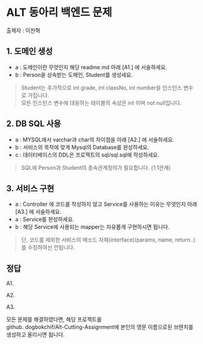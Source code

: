 # ALT 동아리 백엔드 문제
출제자 : 이찬혁

## 1. 도메인 생성
* a : 도메인이란 무엇인지 해당 readme.md 아래 [A1.] 에 서술하세요.
* b : Person을 상속받는 도메인, Student를 생성세요.
> Student는 추가적으로 int grade, int classNo, int number을 인스턴스 변수로 가집니다.<br>
> 모든 인스턴스 변수에 대응하는 테이블의 속성은 int 이며 not null입니다.

## 2. DB SQL 사용
* a : MYSQL에서 varchar과 char의 차이점을 아래 [A2.] 에 서술하세요.
* b : 서비스의 목적에 맞게 Mysql의 Database를 완성하세요.
* c : 데이터베이스의 DDL은 프로젝트의 sql/sql.sql에 작성하세요.
> SQL에 Person과 Student의 종속관계정의가 필요합니다. (1:1관계)

## 3. 서비스 구현
* a : Controller 에 코드를 작성하지 않고 Service를 사용하는 이유는 무엇인지 아래 [A3.] 에 서술하세요.
* a : Service를 완성하세요.
* b : 해당 Service에 사용되는 mapper는 자유롭게 구현하시면 됩니다.
> 단, 코드를 제외한 서비스의 메소드 자체(interface)(params, name, return..)를 수정하여선 안됩니다.

## 정답

A1. 
>
A2.
>
A3.
>

모든 문제를 해결하였다면, 해당 프로젝트를<br>
github. dogbokchif/Alt-Cutting-Assignment에 본인의 영문 이름으로된 브렌치를 생성하고
올리시면 됩니다.